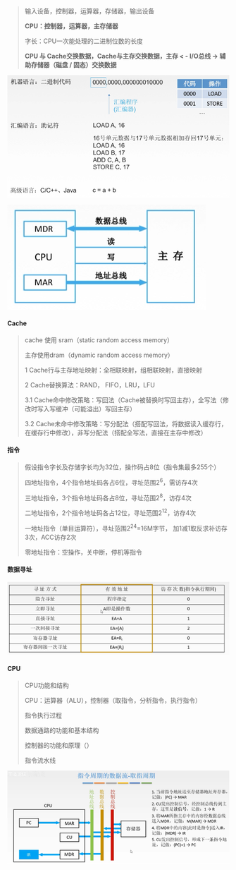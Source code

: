 > 输入设备，控制器，运算器，存储器，输出设备
>
> **CPU：控制器，运算器，主存储器**
>
> 字长：CPU一次能处理的二进制位数的长度
>
> **CPU 与 Cache交换数据，Cache与主存交换数据，主存 < - I/O总线 -> 辅助存储器（磁盘 / 固态）交换数据**



![image-20200404133816876](image-20200404133816876.png)



![image-20200404135555515](image-20200404135555515.png)



#### Cache

> cache 使用 sram（static random access memory）
>
> 主存使用dram（dynamic random access memory）
>
> 1 Cache行与主存地址映射：全相联映射，组相联映射，直接映射
>
> 2 Cache替换算法：RAND， FIFO，LRU，LFU
>
> 3.1 Cache命中修改策略：写回法（Cache被替换时写回主存），全写法（修改时写入写缓冲（可能溢出）写回主存）
>
> 3.2 Cache未命中修改策略：写分配法（搭配写回法，将数据读入缓存行，在缓存行中修改），非写分配法（搭配全写法，直接在主存中修改）



#### 指令

> 假设指令字长及存储字长均为32位，操作码占8位（指令集最多255个）
>
> 四地址指令，4个指令地址码各占6位，寻址范围2<sup>6</sup>，需访存4次
>
> 三地址指令，3个指令地址码各占8位，寻址范围2<sup>8</sup>，访存4次
>
> 二地址指令，2个指令地址码各占12位，寻址范围2<sup>12</sup>，访存4次
>
> 一地址指令（单目运算符），寻址范围2<sup>24</sup>=16M字节， 加1减1取反求补访存3次，ACC访存2次
>
> 零地址指令：空操作，关中断，停机等指令



#### 数据寻址

![image-20200405143339972](image-20200405143339972.png)



#### CPU

> CPU功能和结构
>
> CPU：运算器（ALU），控制器（取指令，分析指令，执行指令）
>
> 指令执行过程
>
> 数据通路的功能和基本结构
>
> 控制器的功能和原理（）
>
> 指令流水线



![image-20200405170329163](image-20200405170329163.png)